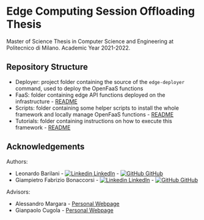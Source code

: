 # Edge Computing Session Offloading Thesis

Master of Science Thesis in Computer Science and Engineering at Politecnico di Milano. Academic Year 2021-2022.

## Repository Structure

* Deployer: project folder containing the source of the `edge-deployer` command, used to deploy the OpenFaaS functions
* FaaS: folder containing edge API functions deployed on the
  infrastructure - [README](https://github.com/leonardobarilani/edge-computing-thesis/tree/main/FaaS/openfaas-offloading-session/session-offloading-manager)
* Scripts: folder containing some helper scripts to install the whole framework and locally manage OpenFaaS
  functions - [README](https://github.com/leonardobarilani/edge-computing-thesis/tree/main/Scripts)
* Tutorials: folder containing instructions on how to execute this
  framework - [README](https://github.com/leonardobarilani/edge-computing-thesis/tree/main/Tutorials)

## Acknowledgements

Authors:

* Leonardo
  Barilani - [![Linkedin](https://i.stack.imgur.com/gVE0j.png) LinkedIn](https://www.linkedin.com/in/leonardo-barilani-708925194/) - [![GitHub](https://i.stack.imgur.com/tskMh.png) GitHub](https://github.com/leonardobarilani)
* Giampietro Fabrizio
  Bonaccorsi - [![Linkedin](https://i.stack.imgur.com/gVE0j.png) LinkedIn](https://www.linkedin.com/in/fabrizzz/) - [![GitHub](https://i.stack.imgur.com/tskMh.png) GitHub](https://github.com/Fabrizzz)

Advisors:

* Alessandro Margara - [Personal Webpage](https://margara.faculty.polimi.it/)
* Gianpaolo Cugola - [Personal Webpage](https://cugola.faculty.polimi.it/)
